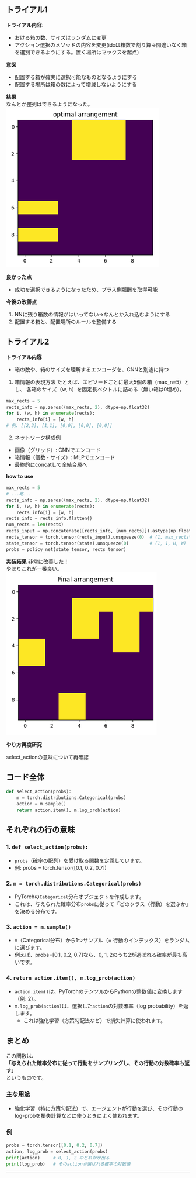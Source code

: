 ## トライアル1
**トライアル内容**:  
- おける箱の数、サイズはランダムに変更
- アクション選択のメソッドの内容を変更(idxは箱数で割り算→間違いなく箱を選別できるようにする。置く場所はマックスを起点)

**意図**  
- 配置する箱が確実に選択可能なものとなるようにする
- 配置する場所は箱の数によって増減しないようにする

__結果__  
なんとか整列はできるようになった。
![alt text](image-1.png)

**良かった点**  
- 成功を選択できるようになったため、プラス側報酬を取得可能

**今後の改善点**  
1. NNに残り箱数の情報がはいってない→なんとか入れ込むようにする
2. 配置する箱と、配置場所のルールを整備する

## トライアル2
**トライアル内容**  
- 箱の数や、箱のサイズを理解するエンコーダを、CNNと別途に持つ

1. 箱情報の表現方法
たとえば、エピソードごとに最大5個の箱（max_n=5）とし、
各箱のサイズ（w, h）を固定長ベクトルに詰める（無い箱は0埋め）。
```python
max_rects = 5
rects_info = np.zeros((max_rects, 2), dtype=np.float32)
for i, (w, h) in enumerate(rects):
    rects_info[i] = [w, h]
# 例: [[2,3], [1,1], [0,0], [0,0], [0,0]]
```

2. ネットワーク構成例
- 画像（グリッド）: CNNでエンコード
- 箱情報（個数・サイズ）: MLPでエンコード
- 最終的にconcatして全結合層へ

__how to use__  

```python
max_rects = 5
# ...略...
rects_info = np.zeros((max_rects, 2), dtype=np.float32)
for i, (w, h) in enumerate(rects):
    rects_info[i] = [w, h]
rects_info = rects_info.flatten()
num_rects = len(rects)
rects_input = np.concatenate([rects_info, [num_rects]]).astype(np.float32)
rects_tensor = torch.tensor(rects_input).unsqueeze(0)  # (1, max_rects*2+1)
state_tensor = torch.tensor(state).unsqueeze(0)        # (1, 1, H, W)
probs = policy_net(state_tensor, rects_tensor)
```

__実装結果__
非常に改善した！  
やはりこれが一番良い。  
![alt text](image-2.png)

__やり方再度研究__  

select_actionの意味について再確認

## コード全体

```python
def select_action(probs):
    m = torch.distributions.Categorical(probs)
    action = m.sample()
    return action.item(), m.log_prob(action)
```


## それぞれの行の意味

### 1. `def select_action(probs):`
- `probs`（確率の配列）を受け取る関数を定義しています。
- 例: probs = torch.tensor([0.1, 0.2, 0.7])

### 2. `m = torch.distributions.Categorical(probs)`
- PyTorchの`Categorical`分布オブジェクトを作成します。
- これは、与えられた確率分布`probs`に従って「どのクラス（行動）を選ぶか」を決める分布です。

### 3. `action = m.sample()`
- `m`（Categorical分布）から1つサンプル（= 行動のインデックス）をランダムに選びます。
- 例えば、probs=[0.1, 0.2, 0.7]なら、0, 1, 2のうち2が選ばれる確率が最も高いです。

### 4. `return action.item(), m.log_prob(action)`
- `action.item()`は、PyTorchのテンソルからPythonの整数値に変換します（例: 2）。
- `m.log_prob(action)`は、選択した`action`の対数確率（log probability）を返します。
    - これは強化学習（方策勾配法など）で損失計算に使われます。

## まとめ

この関数は、  
**「与えられた確率分布に従って行動をサンプリングし、その行動の対数確率も返す」**  
というものです。

### 主な用途

- 強化学習（特に方策勾配法）で、エージェントが行動を選び、その行動のlog-probを損失計算などに使うときによく使われます。


### 例

```python
probs = torch.tensor([0.1, 0.2, 0.7])
action, log_prob = select_action(probs)
print(action)     # 0, 1, 2 のどれかが出る
print(log_prob)   # そのactionが選ばれる確率の対数値
```

---

